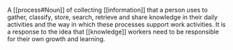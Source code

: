 A [[process#Noun]] of collecting [[information]] that a person uses to gather, classify, store, search, retrieve and share knowledge in their daily activities  and the way in which these processes support work activities. It is a response to the idea that [[knowledge]] workers need to be responsible for their own growth and learning.
